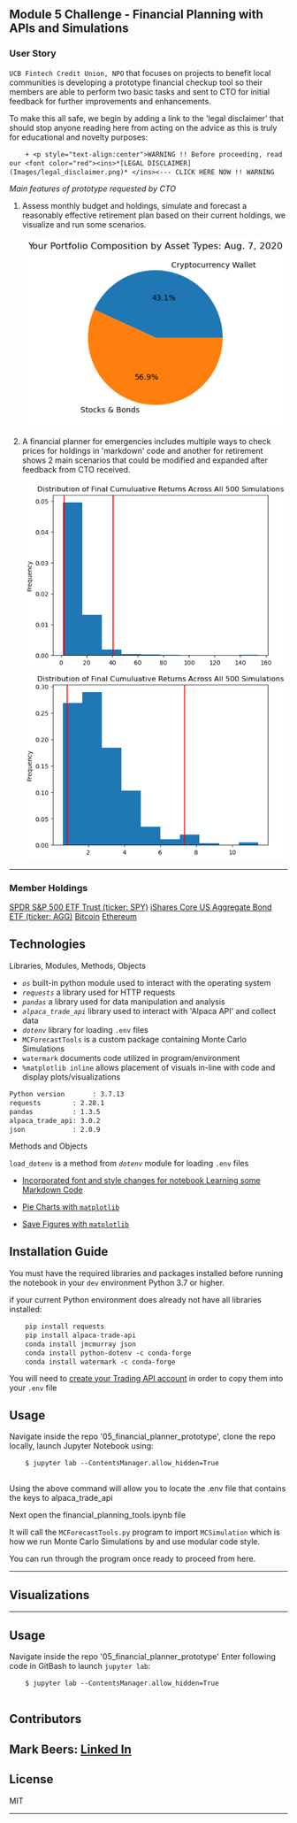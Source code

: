 ## Module 5 Challenge - Financial Planning with APIs and Simulations

### User Story

`UCB Fintech Credit Union, NPO` that focuses on projects to benefit local communities is developing a prototype financial checkup tool so their members are able to perform two basic tasks and sent to CTO for initial feedback for further improvements and enhancements.

To make this all safe, we begin by adding a link to the 'legal disclaimer' that should stop anyone reading here from acting on the advice as this is truly for educational and novelty purposes: 

        + <p style="text-align:center">WARNING !! Before proceeding, read our <font color="red"><ins>*[LEGAL DISCLAIMER](Images/legal_disclaimer.png)* </ins><--- CLICK HERE NOW !! WARNING 

                                                         
*Main features of prototype requested by CTO* 

1) Assess monthly budget and holdings, simulate and forecast a reasonably effective retirement plan based on their current holdings, we visualize and run some scenarios.

     ![Pie Chart of Member Asset Allocation](/Images/portfolio_composition.png)
2) A financial planner for emergencies includes multiple ways to check prices for holdings in 'markdown' code and another for retirement shows 2 main scenarios that could be modified and expanded after feedback from CTO received.

    ![Monte Carlo 30yr Simulation - Distribution](\Images\MC_hist_30.png)
    ![Monte Carlo 10yr Simulation - Distribution](\Images\MC_hist_10.png)

----

### Member Holdings
[SPDR S&P 500 ETF Trust (ticker: SPY)](https://finance.yahoo.com/quote/SPY) 
[iShares Core US Aggregate Bond ETF (ticker: AGG)](https://finance.yahoo.com/quote/AGG)
[Bitcoin](https://finance.yahoo.com/quote/BTC-USD)
[Ethereum](https://finance.yahoo.com/quote/ETH-USD?p=ETH-USD&.tsrc=fin-srch)


## Technologies

Libraries, Modules, Methods, Objects

+ *`os`* built-in python module used to interact with the operating system
+ *`requests`* a library used for HTTP requests
+ *`pandas`* a library used for data manipulation and analysis
+ *`alpaca_trade_api`* library used to interact with 'Alpaca API' and collect data
+ *`dotenv`* library for loading `.env` files
+ `MCForecastTools` is a custom package containing Monte Carlo Simulations
+ `watermark` documents code utilized in program/environment
+ `%matplotlib inline` allows placement of visuals in-line with code and display plots/visualizations

``` 
Python version       : 3.7.13
requests        : 2.28.1
pandas          : 1.3.5
alpaca_trade_api: 3.0.2
json            : 2.0.9
```
Methods and Objects

`load_dotenv` is a method from *`dotenv`* module for loading `.env` files

+ [Incorporated font and style changes for notebook Learning some Markdown Code](https://www.markdownguide.org/)

+ [Pie Charts with `matplotlib`](https://matplotlib.org/stable/api/_as_gen/matplotlib.pyplot.pie.html)

+ [Save Figures with `matplotlib`](https://matplotlib.org/stable/api/_as_gen/matplotlib.pyplot.savefig.html)


## Installation Guide

You must have the required libraries and packages installed before running the notebook in your `dev` environment Python 3.7 or higher.

if your current Python environment does already not have all libraries installed: 
        
        pip install requests
        pip install alpaca-trade-api
        conda install jmcmurray json
        conda install python-dotenv -c conda-forge
        conda install watermark -c conda-forge

You will need to [create your Trading API account](https://app.alpaca.markets/signup) in order to copy them into your `.env` file 

## Usage

Navigate inside the repo '05_financial_planner_prototype', clone the repo locally, launch Jupyter Notebook using: 

```
    $ jupyter lab --ContentsManager.allow_hidden=True
   
```
Using the above command will allow you to locate the .env file that contains the keys to alpaca_trade_api

Next open the financial_planning_tools.ipynb file

It will call the `MCForecastTools.py` program to import `MCSimulation` which is how we run Monte Carlo Simulations by and use modular code style.

You can run through the program once ready to proceed from here.

---
## Visualizations




---

## Usage



Navigate inside the repo '05_financial_planner_prototype'
Enter following code in GitBash to launch `jupyter lab`: 

```
    $ jupyter lab --ContentsManager.allow_hidden=True
   
```
## Contributors

Mark Beers: 
[Linked In](https://www.linkedin.com/in/markwbeers/)
---

## License

MIT 

    
---

